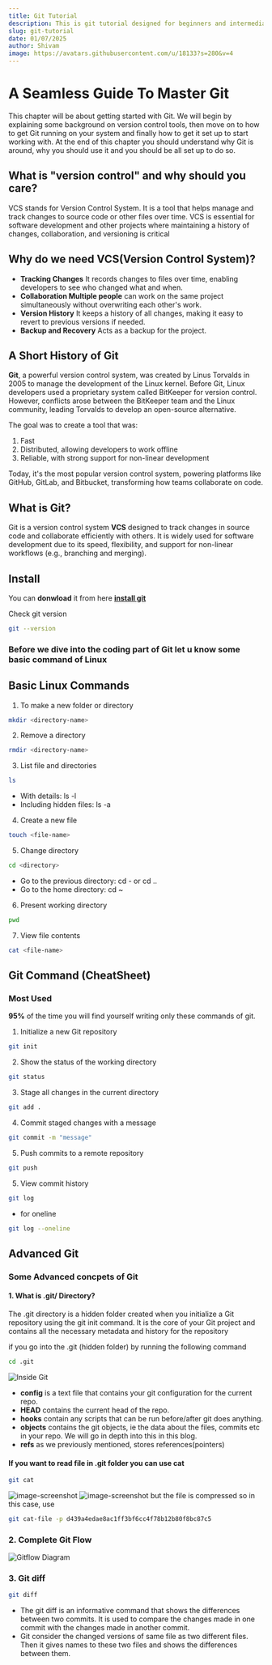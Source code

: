 ```yaml
---
title: Git Tutorial
description: This is git tutorial designed for beginners and intermediate learners to master git concepts.
slug: git-tutorial
date: 01/07/2025
author: Shivam
image: https://avatars.githubusercontent.com/u/18133?s=280&v=4
---
```


# A Seamless Guide To Master Git

This chapter will be about getting started with Git. We will begin by explaining some background
on version control tools, then move on to how to get Git running on your system and finally how to
get it set up to start working with. At the end of this chapter you should understand why Git is
around, why you should use it and you should be all set up to do so.

## What is "version control" and why should you care?
VCS stands for Version Control System. It is a tool that helps manage and track changes to
source code or other files over time. VCS is essential for software development and other
projects where maintaining a history of changes, collaboration, and versioning is critical

## Why do we need VCS(Version Control System)?
-  **Tracking Changes** It records changes to files over time, enabling developers to see who
changed what and when.
-  **Collaboration Multiple people** can work on the same project simultaneously without
overwriting each other's work.
-  **Version History** It keeps a history of all changes, making it easy to revert to previous
versions if needed.
- **Backup and Recovery** Acts as a backup for the project.

## A Short History of Git
**Git**, a powerful version control system, was created by Linus Torvalds in 2005 to manage the development of the Linux kernel. Before Git, Linux developers used a proprietary system called BitKeeper for version control. However, conflicts arose between the BitKeeper team and the Linux community, leading Torvalds to develop an open-source alternative.

The goal was to create a tool that was:
1. Fast
2. Distributed, allowing developers to work offline
3. Reliable, with strong support for non-linear development

Today, it's the most popular version control system, powering platforms like GitHub, GitLab, and Bitbucket, transforming how teams collaborate on code.

## What is Git?
Git is a version control system **VCS** designed to track changes in source code and
collaborate efficiently with others. It is widely used for software development due to its
speed, flexibility, and support for non-linear workflows (e.g., branching and merging).

## Install
You can **donwload** it from here 
**[install git](https://git-scm.com/downloads)**

Check git version
```bash
git --version
```
### Before we dive into the coding part of Git let u know some basic command of Linux
## Basic Linux Commands
1. To make a new folder or directory 
```bash  
mkdir <directory-name>
```
2. Remove a directory
```bash
rmdir <directory-name>
```
3. List file and directories 
```bash
ls
```
- With details: ls -l
- Including hidden files: ls -a
4. Create a new file
```bash
touch <file-name>
```
5. Change directory
```bash
cd <directory>
```
- Go to the previous directory: cd - or cd ..
- Go to the home directory: cd ~
6. Present working directory
```bash 
pwd
```
7. View file contents
```bash
cat <file-name>
```
<!-- - to view compressed files you can use git
```bash
git catfile -p 
``` -->

## Git Command (CheatSheet)

### Most Used
**95%** of the time you will find yourself writing only these commands of git.
1. Initialize a new Git repository
```bash
git init
```
2. Show the status of the working
directory
```bash
git status
```
3. Stage all changes in the current
directory
```bash
git add .
```
4. Commit staged changes with a message
```bash
git commit -m "message" 
```
5. Push commits to a remote repository
```bash
git push
```
5. View commit history
```bash
git log 
```
- for oneline
```bash /--oneline/
git log --oneline
``` 

## Advanced Git

### Some Advanced concpets of Git
#### 1. What is **.git/** Directory?
The .git directory is a hidden folder created when you initialize a Git repository using the git init command. It is the core of your Git project and contains all the necessary metadata and history for the repository

if you go into the .git (hidden folder) by running the following command
```bash
cd .git
```
![Inside Git](https://humbletoolsmith.com/img/posts/a-look-inside-the-_git-folder/Git%20Folder%20Internals.png)

- **config** is a text file that contains your git configuration for the current repo.
- **HEAD** contains the current head of the repo.
- **hooks** contain any scripts that can be run before/after git does anything.
- **objects** contains the git objects, ie the data about the files, commits etc in your repo. We will go in depth into this in this blog.
- **refs** as we previously mentioned, stores references(pointers)

#### If you want to read file in .git folder you can use cat
```bash
git cat
```
![image-screenshot](/image-3.png)
![image-screenshot](/image-5.png)
but the file is compressed so in this case, use 
```bash /d439a4edae8ac1ff3bf6cc4f78b12b80f8bc87c5/
git cat-file -p d439a4edae8ac1ff3bf6cc4f78b12b80f8bc87c5
```

### 2. Complete Git Flow
![Gitflow Diagram](https://docs.chaicode.com/_astro/gitflow.CjDHzFoj_dc900.svg)
### 3. Git diff 
```bash
git diff
```
- The git diff is an informative command that shows the differences between two commits. It is used to compare the changes made in one commit with the changes made in another commit. 
- Git consider the changed versions of same file as two different files. Then it gives names to these two files and shows the differences between them.

## 